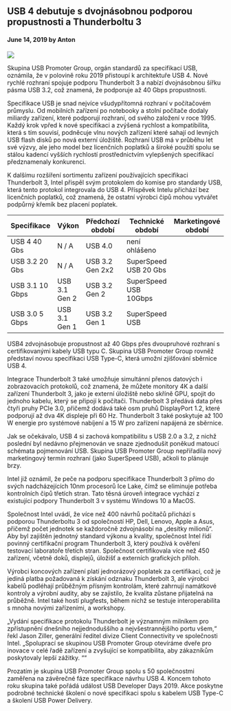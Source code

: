 ## USB 4 debutuje s dvojnásobnou podporou propustnosti a Thunderboltu 3

#### June 14, 2019 by Anton

![](https://cdn.mos.cms.futurecdn.net/uhx6WCsjFBuLwMHXqL8ywk.jpg)

Skupina USB Promoter Group, orgán standardů za specifikací USB, oznámila, že v polovině roku 2019 přistoupí k architektuře USB 4. Nové rychlé rozhraní spojuje podporu Thunderbolt 3 a nabízí dvojnásobnou šířku pásma USB 3.2, což znamená, že podporuje až 40 Gbps propustnosti.

Specifikace USB je snad nejvíce všudypřítomná rozhraní v počítačovém průmyslu. Od mobilních zařízení po notebooky a stolní počítače dodaly miliardy zařízení, které podporují rozhraní, od svého založení v roce 1995. Každý krok vpřed k nové specifikaci a zvýšená rychlost a kompatibilita, která s tím souvisí, podněcuje vlnu nových zařízení které sahají od levných USB flash disků po nová externí úložiště. Rozhraní USB má v průběhu let své výzvy, ale jeho model bez licenčních poplatků a široké použití spolu se stálou kadencí vyšších rychlostí prostřednictvím vylepšených specifikací předznamenaly konkurenci.

K dalšímu rozšíření sortimentu zařízení používajících specifikaci Thunderbolt 3, Intel přispěl svým protokolem do komise pro standardy USB, která tento protokol integrovala do USB 4. Příspěvek Intelu přichází bez licenčních poplatků, což znamená, že ostatní výrobci čipů mohou vytvářet podpůrný křemík bez placení poplatek.

| Specifikace | Výkon | Předchozí období | Technické období | Marketingové období |
| ----------- | ----- | ---------------- | ---------------- | ------------------- |
|USB 4  40 Gbs | N / A | USB 4.0 | není ohlášeno |
|USB 3.2  20 Gbs | N / A | USB 3.2 Gen 2x2 | SuperSpeed ​​USB 20 Gbs |
|USB 3.1  10 Gbps | USB 3.1 Gen 2 | USB 3.2 Gen 2 | SuperSpeed ​​USB 10Gbps |
|USB 3.0  5 Gbps | USB 3.1 Gen 1 | USB 3.2 Gen 1 | SuperSpeed ​​USB |  
  



USB4 zdvojnásobuje propustnost až 40 Gbps přes dvoupruhové rozhraní s certifikovanými kabely USB typu C. Skupina USB Promoter Group rovněž představí novou specifikaci USB Type-C, která umožní zjišťování sběrnice USB 4.

Integrace Thunderbolt 3 také umožňuje simultánní přenos datových i zobrazovacích protokolů, což znamená, že můžete monitory 4K a další zařízení Thunderbolt 3, jako je externí úložiště nebo skříně GPU, spojit do jednoho kabelu, který se připojí k počítači. Thunderbolt 3 předává data přes čtyři pruhy PCIe 3.0, přičemž dodává také osm pruhů DisplayPort 1.2, které podporují až dva 4K displeje při 60 Hz. Thunderbolt 3 také poskytuje až 100 W energie pro systémové nabíjení a 15 W pro zařízení napájená ze sběrnice.

Jak se očekávalo, USB 4 si zachová kompatibilitu s USB 2.0 a 3.2, z nichž poslední byl nedávno přejmenován ve snaze zjednodušit poněkud matoucí schémata pojmenování USB. Skupina USB Promoter Group nepřiřadila nový marketingový termín rozhraní (jako SuperSpeed ​​USB), ačkoli to plánuje brzy.

Intel již oznámil, že peče na podporu specifikace Thunderbolt 3 přímo do svých nadcházejících 10nm procesorů Ice Lake, čímž se eliminuje potřeba kontrolních čipů třetích stran. Tato těsná úroveň integrace vychází z existující podpory Thunderbolt 3 v systému Windows 10 a MacOS.


Společnost Intel uvádí, že více než 400 návrhů počítačů přichází s podporou Thunderboltu 3 od společností HP, Dell, Lenovo, Apple a Asus, přičemž počet jednotek se každoročně zdvojnásobí na „desítky milionů“. Aby byl zajištěn jednotný standard výkonu a kvality, společnost Intel řídí povinný certifikační program Thunderbolt 3, který používá k ověření testovací laboratoře třetích stran. Společnost certifikovala více než 450 zařízení, včetně doků, displejů, úložišť a externích grafických příloh.

Výrobci koncových zařízení platí jednorázový poplatek za certifikaci, což je jediná platba požadovaná k získání odznaku Thunderbolt 3, ale výrobci kabelů podléhají průběžným přísným kontrolám, které zahrnují namátkové kontroly a výrobní audity, aby se zajistilo, že kvalita zůstane přijatelná na průběžně. Intel také hostí plugfests, během nichž se testuje interoperabilita s mnoha novými zařízeními, a workshopy.

„Vydání specifikace protokolu Thunderbolt je významným milníkem pro zpřístupnění dnešního nejjednoduššího a nejvšestrannějšího portu všem,“ řekl Jason Ziller, generální ředitel divize Client Connectivity ve společnosti Intel. „Spoluprací se skupinou USB Promoter Group otevíráme dveře pro inovace v celé řadě zařízení a zvyšující se kompatibilita, aby zákazníkům poskytovaly lepší zážitky. ““

Prozatím je skupina USB Promoter Group spolu s 50 společnostmi zaměřena na závěrečné fáze specifikace návrhu USB 4. Koncem tohoto roku skupina také pořádá událost USB Developer Days 2019. Akce poskytne podrobné technické školení o nové specifikaci spolu s kabelem USB Type-C a školení USB Power Delivery.